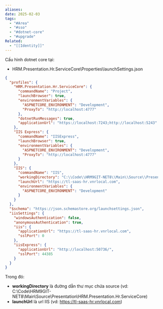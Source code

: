 ```yaml
---
aliases: 
date: 2025-02-03
tags:
  - "#Area"
  - "#sso"
  - "#dotnet-core"
  - "#upgrade"
Related:
  - "[[Identity]]"
---
```

Cấu hình dotnet core tại:
- HRM.Presentation.Hr.ServiceCore\Properties\launchSettings.json
```json
{
  "profiles": {
    "HRM.Presentation.Hr.ServiceCore": {
      "commandName": "Project",
      "launchBrowser": true,
      "environmentVariables": {
        "ASPNETCORE_ENVIRONMENT": "Development",
        "ProxyTo": "http://localhost:4777"
      },
      "dotnetRunMessages": true,
      "applicationUrl": "https://localhost:7243;http://localhost:5243"
    },
    "IIS Express": {
      "commandName": "IISExpress",
      "launchBrowser": true,
      "environmentVariables": {
        "ASPNETCORE_ENVIRONMENT": "Development",
        "ProxyTo": "http://localhost:4777"
      }
    },
    "IIS": {
      "commandName": "IIS",
      "workingDirectory": "C:\\Code\\HRM9GIT-NET8\\Main\\Source\\Presentation\\HRM.Presentation.Hr.ServiceCore",
      "launchUrl": "https://tl-saas-hr.vnrlocal.com",
      "environmentVariables": {
        "ASPNETCORE_ENVIRONMENT": "Development"
      }
    }
  },
  "$schema": "https://json.schemastore.org/launchsettings.json",
  "iisSettings": {
    "windowsAuthentication": false,
    "anonymousAuthentication": true,
    "iis": {
      "applicationUrl": "https://tl-saas-hr.vnrlocal.com",
      "sslPort": 0
    },
    "iisExpress": {
      "applicationUrl": "http://localhost:50736/",
      "sslPort": 44385
    }
  }
}
```
Trong đó: 
- **workingDirectory** là đường dẫn thư mục chứa source (vd: C:\\Code\\HRM9GIT-NET8\\Main\\Source\\Presentation\\HRM.Presentation.Hr.ServiceCore)
- **launchUrl** là url IIS (vd: https://tl-saas-hr.vnrlocal.com)

